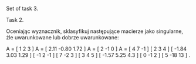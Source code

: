 Set of task 3.

Task 2.

Oceniając wyznacznik, sklasyfikuj następujące macierze jako singularne, źle uwarunkowane lub 
dobrze uwarunkowane:

A = [ 1 2 3 ]   A = [  2.11 -0.80 1.72 ]   A = [  2 -1  0 ]   A = [ 4   7 -1 ]
    [ 2 3 4 ]       [ -1.84  3.03 1.29 ]       [ -1  2 -1 ]       [ 7  -2  3 ]
    [ 3 4 5 ]       [ -1.57  5.25 4.3  ]       [  0 -1  2 ]       [ 5 -18 13 ] .
